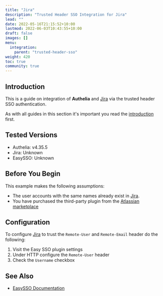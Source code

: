 ```yaml
---
title: "Jira"
description: "Trusted Header SSO Integration for Jira"
lead: ""
date: 2022-05-16T21:15:52+10:00
lastmod: 2022-06-03T10:43:55+10:00
draft: false
images: []
menu:
  integration:
    parent: "trusted-header-sso"
weight: 420
toc: true
community: true
---
```


## Introduction

This is a guide on integration of __Authelia__ and [Jira] via the trusted header SSO authentication.

As with all guides in this section it's important you read the [introduction](../introduction.md) first.

## Tested Versions

* Authelia: v4.35.5
* Jira: Unknown
* EasySSO: Unknown

## Before You Begin

This example makes the following assumptions:

* The user accounts with the same names already exist in [Jira].
* You have purchased the third-party plugin from the [Atlassian marketplace](https://marketplace.atlassian.com/apps/1212581/easy-sso-jira-kerberos-ntlm-saml?hosting=server&tab=overview)

## Configuration

To configure [Jira] to trust the `Remote-User` and `Remote-Email` header do the following:

1. Visit the Easy SSO plugin settings
2. Under HTTP configure the `Remote-User` header
3. Check the `Username` checkbox

## See Also

* [EasySSO Documentation](https://techtime.co.nz/display/TECHTIME/EasySSO#documentation-area)

[Jira]: https://www.atlassian.com/software/jira
